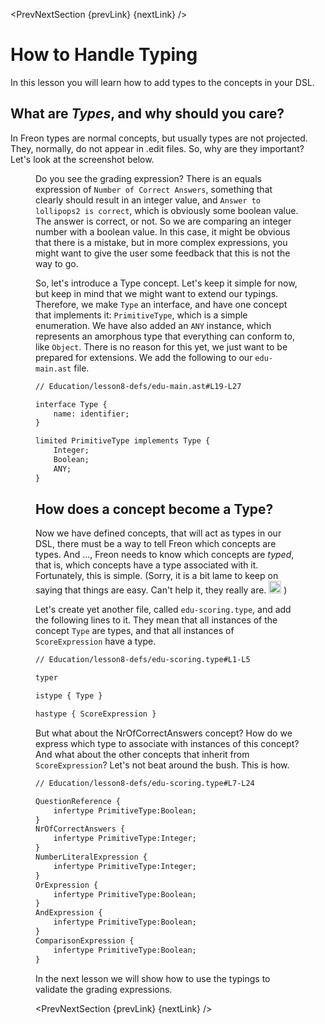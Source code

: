 <script>
    import PrevNextSection from '$lib/tutorial/PrevNextSection.svelte';
    import Figure from '$lib/figures/Figure.svelte';

    let prevLink = '/Tutorial/More_Scoping';
    let nextLink = '/Tutorial/Validating_the_model';
</script>

<PrevNextSection {prevLink} {nextLink} />

# How to Handle Typing

In this lesson you will learn how to add types to the concepts in your DSL.

## What are _Types_, and why should you care?

In Freon types are normal concepts, but usually types are not projected. They, normally, do not appear 
in .edit files. So, why are they important? Let's look at the screenshot below.

<Figure
imageName={'Tutorial-lesson8-screenshot1.png'}
caption={'Undetected errors in grading expressions'}
figureNumber={1}
/>

Do you see the grading expression? There is an equals expression of `Number of Correct Answers`, something
that clearly should result in an integer value, and `Answer to lollipops2 is correct`, which is obviously
some boolean value. The answer is correct, or not. So we are comparing an integer number with a boolean value.
In this case, it might be obvious that there is a mistake, but in more complex expressions, you might want 
to give the user some
feedback that this is not the way to go.

So, let's introduce a Type concept. Let's keep it simple for now, but keep in mind that we might want to extend
our typings. Therefore, we make `Type` an interface, and have one concept that implements it: `PrimitiveType`,
which is a simple enumeration. We have also added an `ANY` instance, which represents an amorphous type that everything 
can conform to, like `Object`. There is no reason for this yet, we just want to be prepared for extensions.
We add the following to our `edu-main.ast` file.

```txt
// Education/lesson8-defs/edu-main.ast#L19-L27

interface Type {
    name: identifier;
}

limited PrimitiveType implements Type {
    Integer;
    Boolean;
    ANY;
}
```

## How does a concept become a Type?

Now we have defined concepts, that will act as types in our DSL, there must be a way to tell Freon
which concepts are types. And ..., Freon needs to know which concepts are _typed_, that is, which concepts
have a type associated with it. 
Fortunately, this is simple. (Sorry, it is a bit lame to keep on saying that things are easy. 
Can't help it, they really are. <img src="/icons/smile.png" alt="SMILE" width="20" height="20"/> ) 

Let's create yet another file, called `edu-scoring.type`, and add
the following lines to it. They mean that all instances of the concept `Type` are types, and 
that all instances of `ScoreExpression` have a type.

```txt
// Education/lesson8-defs/edu-scoring.type#L1-L5

typer

istype { Type }

hastype { ScoreExpression }
```

But what about the NrOfCorrectAnswers concept? How do we express which type to associate with instances of this concept?
And what about the other concepts that inherit from `ScoreExpression`? Let's not beat around the bush. This is how.

```txt
// Education/lesson8-defs/edu-scoring.type#L7-L24

QuestionReference {
    infertype PrimitiveType:Boolean;
}
NrOfCorrectAnswers {
    infertype PrimitiveType:Integer;
}
NumberLiteralExpression {
    infertype PrimitiveType:Integer;
}
OrExpression {
    infertype PrimitiveType:Boolean;
}
AndExpression {
    infertype PrimitiveType:Boolean;
}
ComparisonExpression {
    infertype PrimitiveType:Boolean;
}
```

In the next lesson we will show how to use the typings to validate the grading expressions.

<PrevNextSection {prevLink} {nextLink} />
